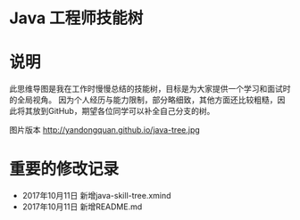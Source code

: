 Java 工程师技能树
===============

# 说明

此思维导图是我在工作时慢慢总结的技能树，目标是为大家提供一个学习和面试时的全局视角。
因为个人经历与能力限制，部分略细致，其他方面还比较粗糙，因此将其放到GitHub，期望各位同学可以补全自己分支的树。

图片版本 http://yandongquan.github.io/java-tree.jpg

# 重要的修改记录

- 2017年10月11日 新增java-skill-tree.xmind
- 2017年10月11日 新增README.md

